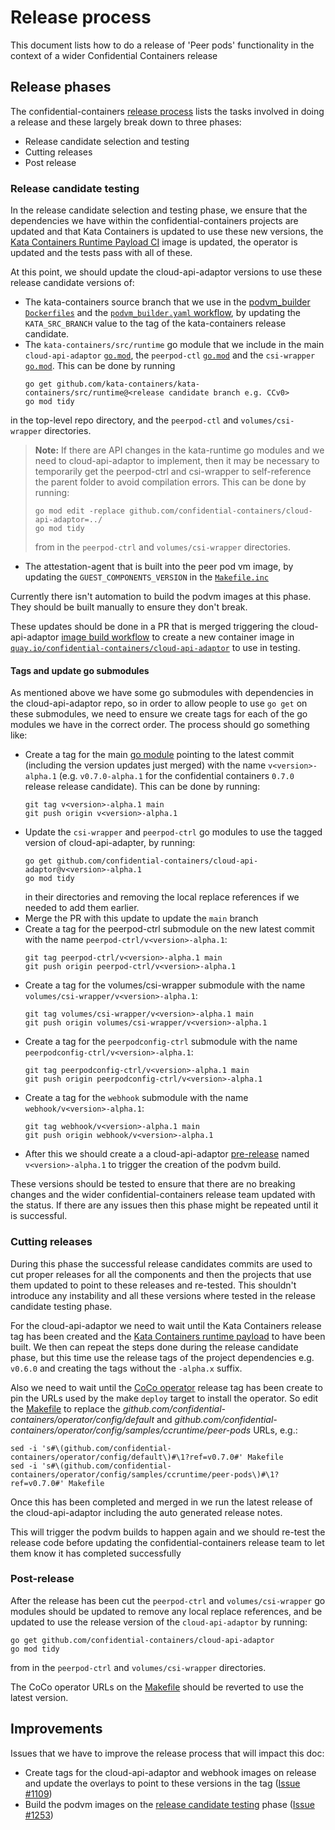 # Release process

This document lists how to do a release of 'Peer pods' functionality in the context of a wider Confidential
Containers release

## Release phases

The confidential-containers
[release process](https://github.com/confidential-containers/community/blob/main/.github/ISSUE_TEMPLATE/release-check-list.md)
lists the tasks involved in doing a release and these largely break down to three phases:
- Release candidate selection and testing
- Cutting releases
- Post release

### Release candidate testing

In the release candidate selection and testing phase, we ensure that the dependencies we have within the
confidential-containers projects are updated and that Kata Containers is updated to use these new versions, the
[Kata Containers Runtime Payload CI](https://github.com/kata-containers/kata-containers/actions/workflows/cc-payload-after-push.yaml)
image is updated, the operator is updated and the tests pass with all of these. 

At this point, we should update the cloud-api-adaptor versions to use these release candidate versions of:
- The kata-containers source branch that we use in the [podvm_builder `Dockerfiles`](../podvm/) and the
[`podvm_builder.yaml` workflow](../.github/workflows/podvm_builder.yaml), by updating the `KATA_SRC_BRANCH` value to
the tag of the kata-containers release candidate.
- The `kata-containers/src/runtime` go module that we include in the main `cloud-api-adaptor` [`go.mod`](../go.mod),
the `peerpod-ctl` [`go.mod`](../peerpod-ctrl/go.mod) and the `csi-wrapper` [`go.mod`](../volumes/csi-wrapper/go.mod).
This can be done by running
    ```
    go get github.com/kata-containers/kata-containers/src/runtime@<release candidate branch e.g. CCv0>
    go mod tidy
    ```
in the top-level repo directory, and the `peerpod-ctl` and `volumes/csi-wrapper` directories.
> **Note:** If there are API changes in the kata-runtime go modules and we need to cloud-api-adaptor to implement,
then it may be necessary to temporarily get the peerpod-ctrl and csi-wrapper to self-reference the parent folder to
avoid compilation errors. This can be done by running: 
> ```
> go mod edit -replace github.com/confidential-containers/cloud-api-adaptor=../
> go mod tidy
> ```
> from in the `peerpod-ctrl` and `volumes/csi-wrapper` directories.
- The attestation-agent that is built into the peer pod vm image, by updating the `GUEST_COMPONENTS_VERSION` in the [`Makefile.inc`](../podvm/Makefile.inc)

Currently there isn't automation to build the podvm images at this phase. They should be built manually to ensure they don't break.

These updates should be done in a PR that is merged triggering the cloud-api-adaptor
[image build workflow](../.github/workflows/image.yaml) to create a new container image in 
[`quay.io/confidential-containers/cloud-api-adaptor`](https://quay.io/repository/confidential-containers/cloud-api-adaptor?tab=tags) to use in testing.

#### Tags and update go submodules

As mentioned above we have some go submodules with dependencies in the cloud-api-adaptor repo, so in order to allow
people to use `go get` on these submodules, we need to ensure we create tags for each of the go modules we have in
the correct order. The process should go something like:
- Create a tag for the main [go module](../go.mod) pointing to the latest commit (including the version updates just
merged) with the name `v<version>-alpha.1` (e.g. `v0.7.0-alpha.1` for the confidential containers `0.7.0` release release candidate). This can be done by running:
    ```
    git tag v<version>-alpha.1 main
    git push origin v<version>-alpha.1
    ```
- Update the `csi-wrapper` and `peerpod-ctrl` go modules to use the tagged version of cloud-api-adapter, by running:
    ```
    go get github.com/confidential-containers/cloud-api-adaptor@v<version>-alpha.1
    go mod tidy
    ```
    in their directories and removing the local replace references if we needed to add them earlier.
- Merge the PR with this update to update the `main` branch
- Create a tag for the peerpod-ctrl submodule on the new latest commit with the name
 `peerpod-ctrl/v<version>-alpha.1`:
    ```
    git tag peerpod-ctrl/v<version>-alpha.1 main
    git push origin peerpod-ctrl/v<version>-alpha.1
    ```
- Create a tag for the volumes/csi-wrapper submodule with the name
 `volumes/csi-wrapper/v<version>-alpha.1`:
    ```
    git tag volumes/csi-wrapper/v<version>-alpha.1 main
    git push origin volumes/csi-wrapper/v<version>-alpha.1
    ```
- Create a tag for the `peerpodconfig-ctrl` submodule with the name `peerpodconfig-ctrl/v<version>-alpha.1`:
    ```
    git tag peerpodconfig-ctrl/v<version>-alpha.1 main
    git push origin peerpodconfig-ctrl/v<version>-alpha.1
    ```
- Create a tag for the `webhook` submodule with the name `webhook/v<version>-alpha.1`:
    ```
    git tag webhook/v<version>-alpha.1 main
    git push origin webhook/v<version>-alpha.1
    ```
- After this we should create a a cloud-api-adaptor [pre-release](https://github.com/confidential-containers/cloud-api-adaptor/releases/new)
named `v<version>-alpha.1` to trigger the creation of the podvm build.

These versions should be tested to ensure that there are no breaking changes and the wider confidential-containers
release team updated with the status. If there are any issues then this phase might be repeated until it is
successful.

### Cutting releases

During this phase the successful release candidates commits are used to cut proper releases for all the components
and then the projects that use them updated to point to these releases and re-tested. This shouldn't introduce any
instability and all these versions where tested in the release candidate testing phase.

For the cloud-api-adaptor we need to wait until the Kata Containers release tag has been created and the
[Kata Containers runtime payload](https://github.com/kata-containers/kata-containers/actions/workflows/cc-payload.yaml)
to have been built. We then can repeat the steps done during the release candidate phase, but this time use the
release tags of the project dependencies e.g. `v0.6.0` and creating the tags without the `-alpha.x` suffix.

Also we need to wait until the [CoCo operator](https://github.com/confidential-containers/operator/) release tag has been create to pin the URLs used by the make `deploy` target to install the operator. So edit the [Makefile](../Makefile) to replace the *github.com/confidential-containers/operator/config/default* and *github.com/confidential-containers/operator/config/samples/ccruntime/peer-pods* URLs, e.g.:
```
sed -i 's#\(github.com/confidential-containers/operator/config/default\)#\1?ref=v0.7.0#' Makefile
sed -i 's#\(github.com/confidential-containers/operator/config/samples/ccruntime/peer-pods\)#\1?ref=v0.7.0#' Makefile
```

Once this has been completed and merged in we run the latest release of the cloud-api-adaptor including the auto
generated release notes.

This will trigger the podvm builds to happen again and we should re-test the release code before updating the
confidential-containers release team to let them know it has completed successfully

### Post-release

After the release has been cut the `peerpod-ctrl` and `volumes/csi-wrapper` go modules should be updated to remove
any local replace references, and be updated to use the release version of the `cloud-api-adaptor` by running:
  ```
  go get github.com/confidential-containers/cloud-api-adaptor
  go mod tidy
  ```
from in the `peerpod-ctrl` and `volumes/csi-wrapper` directories.

The CoCo operator URLs on the [Makefile](../Makefile) should be reverted to use the latest version.

## Improvements

Issues that we have to improve the release process that will impact this doc:

- Create tags for the cloud-api-adaptor and webhook images on release and update the overlays to point to these
versions in the tag ([Issue #1109](https://github.com/confidential-containers/cloud-api-adaptor/issues/1109))
- Build the podvm images on the [release candidate testing](#release-candidate-testing) phase ([Issue #1253](https://github.com/confidential-containers/cloud-api-adaptor/issues/1253))